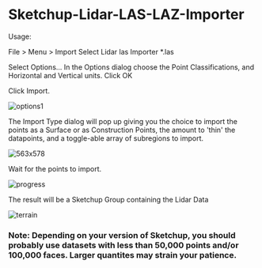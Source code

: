 # Sketchup-Lidar-LAS-LAZ-Importer
Usage:

File > Menu > Import
Select Lidar las Importer *.las

Select Options...
In the Options dialog choose the Point Classifications, and Horizontal and Vertical units. Click OK

Click Import.

![options1](https://user-images.githubusercontent.com/88683212/136084172-1bb84b37-641b-45fa-88e8-62b19ead15fd.jpg)

The Import Type dialog will pop up giving you the choice to import the points as a Surface or as Construction Points, the amount to 'thin' the datapoints, and a toggle-able array of subregions to import.

![563x578](https://user-images.githubusercontent.com/88683212/161572288-484b1daf-66da-4da2-b064-3358b7fde970.jpg)





Wait for the points to import.

![progress](https://user-images.githubusercontent.com/88683212/136086209-8c2231e6-04f3-402c-80d9-03b62a407359.png)

The result will be a Sketchup Group containing the Lidar Data

![terrain](https://user-images.githubusercontent.com/88683212/136083260-4c448c8d-e9ee-40b9-9f27-cacfe13d88dd.jpg)

### Note:  Depending on your version of Sketchup, you should probably use datasets with less than 50,000 points and/or 100,000 faces. Larger quantites may strain your patience.



